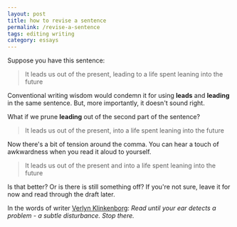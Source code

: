 ```yaml
---
layout: post
title: how to revise a sentence
permalink: /revise-a-sentence
tags: editing writing
category: essays
---
```


Suppose you have this sentence:
> It leads us out of the present, leading to a life spent leaning into the future

<!--more-->

Conventional writing wisdom would condemn it for using **leads** and **leading** in the same sentence.
But, more importantly, it doesn't sound right.

What if we prune **leading** out of the second part of the sentence?
> It leads us out of the present, into a life spent leaning into the future

Now there's a bit of tension around the comma.
You can hear a touch of awkwardness when you read it aloud to yourself.

> It leads us out of the present and into a life spent leaning into the future

Is that better?
Or is there is still something off?
If you're not sure, leave it for now and read through the draft later.

In the words of writer [Verlyn Klinkenborg](https://www.goodreads.com/en/book/show/13155290): _Read until your ear detects a problem - a subtle disturbance. Stop there._